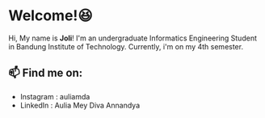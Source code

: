 # Welcome!😆

Hi, My name is **Joli**! I'm an undergraduate Informatics Engineering Student in Bandung Institute of Technology. Currently, i'm on my 4th semester. 


## 📫 Find me on:

- Instagram : auliamda
- LinkedIn : Aulia Mey Diva Annandya
